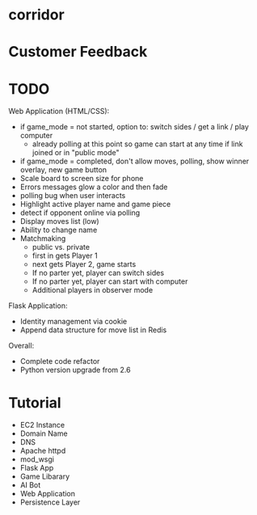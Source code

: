 # corridor
# Customer Feedback


# TODO

Web Application (HTML/CSS):
- if game_mode = not started, option to: switch sides / get a link / play computer
  - already polling at this point so game can start at any time if link joined or in "public mode"
- if game_mode = completed, don't allow moves, polling, show winner overlay, new game button
- Scale board to screen size for phone
- Errors messages glow a color and then fade
- polling bug when user interacts
- Highlight active player name and game piece
- detect if opponent online via polling
- Display moves list (low)
- Ability to change name
- Matchmaking
  - public vs. private
  - first in gets Player 1
  - next gets Player 2, game starts
  - If no parter yet, player can switch sides
  - If no parter yet, player can start with computer
  - Additional players in observer mode

Flask Application:
- Identity management via cookie
- Append data structure for move list in Redis 

Overall:
- Complete code refactor
- Python version upgrade from 2.6

# Tutorial
* EC2 Instance
* Domain Name
* DNS
* Apache httpd
* mod_wsgi
* Flask App
* Game Libarary
* AI Bot
* Web Application
* Persistence Layer


